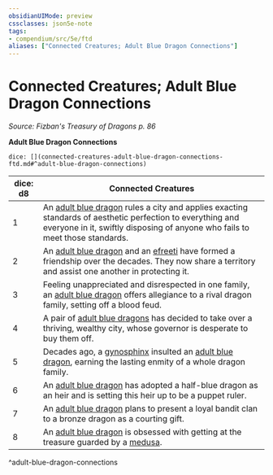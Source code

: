 ```yaml
---
obsidianUIMode: preview
cssclasses: json5e-note
tags:
- compendium/src/5e/ftd
aliases: ["Connected Creatures; Adult Blue Dragon Connections"]
---
```

# Connected Creatures; Adult Blue Dragon Connections
*Source: Fizban's Treasury of Dragons p. 86* 

**Adult Blue Dragon Connections**

`dice: [](connected-creatures-adult-blue-dragon-connections-ftd.md#^adult-blue-dragon-connections)`

| dice: d8 | Connected Creatures |
|----------|---------------------|
| 1 | An [adult blue dragon](2-Mechanics/CLI/bestiary/dragon/adult-blue-dragon.md) rules a city and applies exacting standards of aesthetic perfection to everything and everyone in it, swiftly disposing of anyone who fails to meet those standards. |
| 2 | An [adult blue dragon](2-Mechanics/CLI/bestiary/dragon/adult-blue-dragon.md) and an [efreeti](2-Mechanics/CLI/bestiary/elemental/efreeti.md) have formed a friendship over the decades. They now share a territory and assist one another in protecting it. |
| 3 | Feeling unappreciated and disrespected in one family, an [adult blue dragon](2-Mechanics/CLI/bestiary/dragon/adult-blue-dragon.md) offers allegiance to a rival dragon family, setting off a blood feud. |
| 4 | A pair of [adult blue dragons](2-Mechanics/CLI/bestiary/dragon/adult-blue-dragon.md) has decided to take over a thriving, wealthy city, whose governor is desperate to buy them off. |
| 5 | Decades ago, a [gynosphinx](2-Mechanics/CLI/bestiary/monstrosity/gynosphinx.md) insulted an [adult blue dragon](2-Mechanics/CLI/bestiary/dragon/adult-blue-dragon.md), earning the lasting enmity of a whole dragon family. |
| 6 | An [adult blue dragon](2-Mechanics/CLI/bestiary/dragon/adult-blue-dragon.md) has adopted a half-blue dragon as an heir and is setting this heir up to be a puppet ruler. |
| 7 | An [adult blue dragon](2-Mechanics/CLI/bestiary/dragon/adult-blue-dragon.md) plans to present a loyal bandit clan to a bronze dragon as a courting gift. |
| 8 | An [adult blue dragon](2-Mechanics/CLI/bestiary/dragon/adult-blue-dragon.md) is obsessed with getting at the treasure guarded by a [medusa](2-Mechanics/CLI/bestiary/monstrosity/medusa.md). |
^adult-blue-dragon-connections